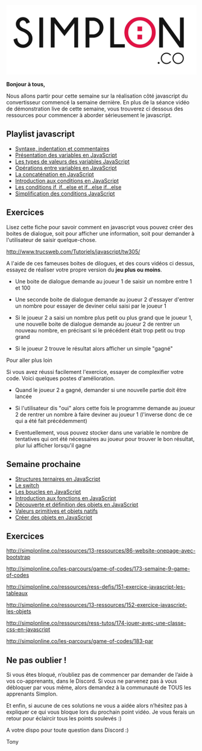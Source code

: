 ![image alt text](image_0.jpg)

**Bonjour à tous,**

Nous allons partir pour cette semaine sur la réalisation côté javascript du convertisseur commencé la semaine dernière. En plus de la séance vidéo de démonstration live de cette semaine, vous trouverez ci dessous des ressources pour commencer à aborder sérieusement le javascript.

## Playlist javascript

* [Syntaxe, indentation et commentaires](https://www.youtube.com/watch?v=AtUwagcoDL8&index=5&list=PLwLsbqvBlImFB8AuT6ENIg-s87ys4yGWI)
* [Présentation des variables en JavaScript](https://www.youtube.com/watch?v=9jGQLBaw32Q&list=PLwLsbqvBlImFB8AuT6ENIg-s87ys4yGWI&index=6)
* [Les types de valeurs des variables JavaScript](https://www.youtube.com/watch?v=N-B-EdmpcJw&list=PLwLsbqvBlImFB8AuT6ENIg-s87ys4yGWI&index=7)
* [Opérations entre variables en JavaScript](https://www.youtube.com/watch?v=lIkXktOFJIM&list=PLwLsbqvBlImFB8AuT6ENIg-s87ys4yGWI&index=8)
* [La concaténation en JavaScript](https://www.youtube.com/watch?v=WWNqWniNkWo&list=PLwLsbqvBlImFB8AuT6ENIg-s87ys4yGWI&index=9)
* [Introduction aux conditions en JavaScript](https://www.youtube.com/watch?v=MpGjBoDDBuY&list=PLwLsbqvBlImFB8AuT6ENIg-s87ys4yGWI&index=10)
* [Les conditions if, if...else et if...else if...else](https://www.youtube.com/watch?v=7eGSC5-mdIU&index=11&list=PLwLsbqvBlImFB8AuT6ENIg-s87ys4yGWI)
* [Simplification des conditions JavaScript](https://www.youtube.com/watch?v=DdEtCy76oH4&list=PLwLsbqvBlImFB8AuT6ENIg-s87ys4yGWI&index=13)

## Exercices

Lisez cette fiche pour savoir comment en javascript vous pouvez créer des boites de dialogue, soit pour afficher une information, soit pour demander à l'utilisateur de saisir quelque-chose.

http://www.trucsweb.com/Tutoriels/javascript/tw305/

A l'aide de ces fameuses boites de dilogues, et des cours vidéos ci dessus, essayez de réaliser votre propre version du **jeu plus ou moins**.

* Une boite de dialogue demande au joueur 1 de saisir un nombre entre 1 et 100

* Une seconde boite de dialogue demande au joueur 2 d'essayer d'entrer un nombre pour essayer de deviner celui saisi par le joueur 1

* Si le joueur 2 a saisi un nombre plus petit ou plus grand que le joueur 1, une nouvelle boite de dialogue demande au joueur 2 de rentrer un nouveau nombre, en précisant si le précédent était trop petit ou trop grand

* Si le joueur 2 trouve le résultat alors afficher un simple "gagné"

Pour aller plus loin

Si vous avez réussi facilement l'exercice, essayer de complexifier votre code. Voici quelques postes d'amélioration.

* Quand le joueur 2 a gagné, demander si une nouvelle partie doit être lancée

* Si l'utilisateur dis "oui" alors cette fois le programme demande au joueur 2 de rentrer un nombre à faire deviner au joueur 1 (l'inverse donc de ce qui a été fait précédemment)

* Eventuellement, vous pouvez stocker dans une variable le nombre de tentatives qui ont été nécessaires au joueur pour trouver le bon résultat, plur lui afficher lorsqu'il gagne

## Semaine prochaine


* [Structures ternaires en JavaScript](https://www.youtube.com/watch?v=SCPhXNMt79I&index=14&list=PLwLsbqvBlImFB8AuT6ENIg-s87ys4yGWI)
* [Le switch](https://www.youtube.com/watch?v=pkqoAfJkLao&list=PLwLsbqvBlImFB8AuT6ENIg-s87ys4yGWI&index=15)
* [Les boucles en JavaScript](https://www.youtube.com/watch?v=z5PO4uGT2Gg&index=16&list=PLwLsbqvBlImFB8AuT6ENIg-s87ys4yGWI)
* [Introduction aux fonctions en JavaScript](https://www.youtube.com/watch?v=JqzEfz1gsVo&list=PLwLsbqvBlImFB8AuT6ENIg-s87ys4yGWI&index=17)
* [Découverte et définition des objets en JavaScript](https://www.youtube.com/watch?v=9KAZQQoGhYE&list=PLwLsbqvBlImFB8AuT6ENIg-s87ys4yGWI&index=18)
* [Valeurs primitives et objets natifs](https://www.youtube.com/watch?v=w6dXNYW7BTY&list=PLwLsbqvBlImFB8AuT6ENIg-s87ys4yGWI&index=19)
* [Créer des objets en JavaScript](https://www.youtube.com/watch?v=AgKYCm6df6o&list=PLwLsbqvBlImFB8AuT6ENIg-s87ys4yGWI&index=20)


## Exercices

http://simplonline.co/ressources/13-ressources/86-website-onepage-avec-bootstrap

http://simplonline.co/les-parcours/game-of-codes/173-semaine-9-game-of-codes


http://simplonline.co/ressources/ress-defis/151-exercice-javascript-les-tableaux

http://simplonline.co/ressources/13-ressources/152-exercice-javascript-les-objets

http://simplonline.co/ressources/ress-tutos/174-jouer-avec-une-classe-css-en-javascript

http://simplonline.co/les-parcours/game-of-codes/183-par

## Ne pas oublier !

Si vous êtes bloqué, n’oubliez pas de commencer par demander de l’aide à vos co-apprenants, dans le Discord. Si vous ne parvenez pas à vous débloquer par vous même, alors demandez à la communauté de TOUS les apprenants Simplon.

Et enfin, si aucune de ces solutions ne vous a aidée alors n’hésitez pas à expliquer ce qui vous bloque lors du prochain point vidéo. Je vous ferais un retour pour éclaircir tous les points soulevés :)


A votre dispo pour toute question dans Discord :)

Tony
